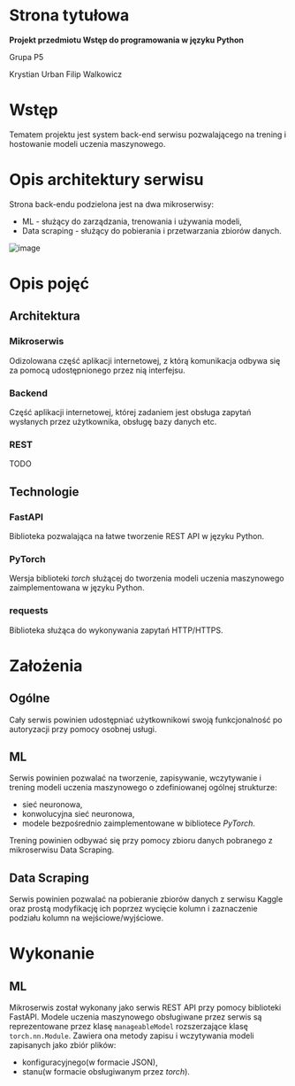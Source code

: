 # Strona tytułowa

**Projekt przedmiotu Wstęp do programowania w języku Python**

Grupa P5

Krystian Urban
Filip Walkowicz

# Wstęp

Tematem projektu jest system back-end serwisu pozwalającego na trening i hostowanie modeli uczenia maszynowego.

# Opis architektury serwisu

Strona back-endu podzielona jest na dwa mikroserwisy:

- ML - służący do zarządzania, trenowania i używania modeli,
- Data scraping - służący do pobierania i przetwarzania zbiorów danych.

![image](https://github.com/two-guys-doin-projects/Flare/assets/62908964/c92708ec-a523-41e3-b1a2-520e3c8e2e0f)


# Opis pojęć

## Architektura

### Mikroserwis

Odizolowana część aplikacji internetowej, z którą komunikacja odbywa się za pomocą udostępnionego przez nią interfejsu.

### Backend

Część aplikacji internetowej, której zadaniem jest obsługa zapytań wysłanych przez użytkownika, obsługę bazy danych etc.

### REST

TODO

## Technologie

### FastAPI

Biblioteka pozwalająca na łatwe tworzenie REST API w języku Python.

### PyTorch

Wersja biblioteki *torch* służącej do tworzenia modeli uczenia maszynowego zaimplementowana w języku Python.

### requests

Biblioteka służąca do wykonywania zapytań HTTP/HTTPS.

# Założenia

## Ogólne

Cały serwis powinien udostępniać użytkownikowi swoją funkcjonalność po autoryzacji przy pomocy osobnej usługi.

## ML

Serwis powinien pozwalać na tworzenie, zapisywanie, wczytywanie i trening modeli uczenia maszynowego o zdefiniowanej ogólnej strukturze:

- sieć neuronowa,
- konwolucyjna sieć neuronowa,
- modele bezpośrednio zaimplementowane w bibliotece *PyTorch*.

Trening powinien odbywać się przy pomocy zbioru danych pobranego z mikroserwisu Data Scraping.

## Data Scraping

Serwis powinien pozwalać na pobieranie zbiorów danych z serwisu Kaggle oraz prostą modyfikację ich poprzez wycięcie kolumn i zaznaczenie podziału kolumn na wejściowe/wyjściowe.

# Wykonanie

## ML

Mikroserwis został wykonany jako serwis REST API przy pomocy biblioteki FastAPI. Modele uczenia maszynowego obsługiwane przez serwis są reprezentowane przez klasę `manageableModel` rozszerzające klasę `torch.nn.Module`. Zawiera ona metody zapisu i wczytywania modeli zapisanych jako zbiór plików:

- konfiguracyjnego(w formacie JSON),
- stanu(w formacie obsługiwanym przez *torch*).
